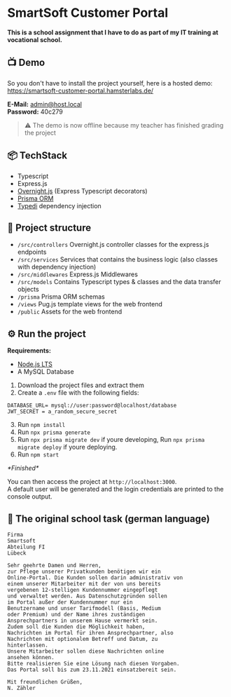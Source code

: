 # SmartSoft Customer Portal
**This is a school assignment that I have to do as part of my IT training at vocational school.**

## 📺 Demo
So you don't have to install the project yourself, here is a hosted demo:  
https://smartsoft-customer-portal.hamsterlabs.de/

**E-Mail:** admin@host.local  
**Password:** 40c279

> ⚠ The demo is now offline because my teacher has finished grading the project

## 📦 TechStack
- Typescript
- Express.js
- [Overnight.js](https://github.com/seanpmaxwell/overnight/) (Express Typescript decorators)
- [Prisma ORM](https://www.prisma.io/)
- [Typedi](https://github.com/typestack/typedi) dependency injection

## 📁 Project structure
- `/src/controllers` Overnight.js controller classes for the express.js endpoints
- `/src/services` Services that contains the business logic (also classes with dependency injection)
- `/src/middlewares` Express.js Middlewares
- `/src/models` Contains Typescript types & classes and the data transfer objects
- `/prisma` Prisma ORM schemas
- `/views` Pug.js template views for the web frontend
- `/public` Assets for the web frontend

## ⚙ Run the project
**Requirements:**
- [Node.js LTS](https://nodejs.org/en/)
- A MySQL Database

1. Download the project files and extract them
2. Create a `.env` file with the following fields:
```env
DATABASE_URL= mysql://user:password@localhost/database 
JWT_SECRET = a_random_secure_secret
```
3. Run `npm install`
4. Run `npx prisma generate`
5. Run `npx prisma migrate dev` if youre developing, Run `npx prisma migrate deploy` if youre deploying.
6. Run `npm start`

*\*Finished\**

You can then access the project at `http://localhost:3000`.  
A default user will be generated and the login credentials are printed to the console output.

## 📃 The original school task (german language)
```
Firma
Smartsoft
Abteilung FI
Lübeck

Sehr geehrte Damen und Herren,
zur Pflege unserer Privatkunden benötigen wir ein
Online-Portal. Die Kunden sollen darin administrativ von
einem unserer Mitarbeiter mit der von uns bereits
vergebenen 12-stelligen Kundennummer eingepflegt
und verwaltet werden. Aus Datenschutzgründen sollen
im Portal außer der Kundennummer nur ein
Benutzername und unser Tarifmodell (Basis, Medium
oder Premium) und der Name ihres zuständigen
Ansprechpartners in unserem Hause vermerkt sein.
Zudem soll die Kunden die Möglichkeit haben,
Nachrichten im Portal für ihren Ansprechpartner, also
Nachrichten mit optionalem Betreff und Datum, zu
hinterlassen.
Unsere Mitarbeiter sollen diese Nachrichten online
ansehen können.
Bitte realisieren Sie eine Lösung nach diesen Vorgaben.
Das Portal soll bis zum 23.11.2021 einsatzbereit sein.

Mit freundlichen Grüßen,
N. Zähler
```
